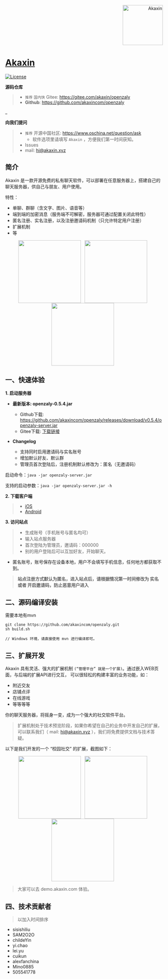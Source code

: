 <p align="right">
  <a href="https://www.akaxin.com/">
    <img
      alt="Akaxin"
      src="https://avatars3.githubusercontent.com/u/32624098?s=200&v=4"
      width="128"
    />
  </a>
</p>


[Akaxin](https://www.akaxin.com) 
====

[![License](https://img.shields.io/badge/license-apache2-blue.svg)](LICENSE)

**源码仓库**

> * `推荐` `国内快` Gitee: https://gitee.com/akaxin/openzaly
> * **Github**: https://github.com/akaxincom/openzaly


_


**向我们提问**

> * `推荐` 开源中国社区: https://www.oschina.net/question/ask
>     * 软件选项里请填写 `Akaxin` ，方便我们第一时间获知。
> * Issues
> * mail: hi@akaxin.xyz


简介
----

Akaxin 是一款开源免费的私有聊天软件，可以部署在任意服务器上，搭建自己的聊天服务器，供自己与朋友、用户使用。

特性：

* 单聊、群聊（含文字、图片、语音等）
* 端到端的加密消息（服务端不可解密，服务器可通过配置关闭此特性）
* 匿名注册、实名注册，以及注册邀请码机制（只允许特定用户注册）
* 扩展机制
* 等


<p align="center">
  <img align="center" src="https://is1-ssl.mzstatic.com/image/thumb/Purple118/v4/5f/56/82/5f56825f-5a1d-751a-76ee-e4af3337133c/pr_source.png/0x0ss.jpg" width="200"  /> &nbsp; <img align="center" src="https://is1-ssl.mzstatic.com/image/thumb/Purple128/v4/0a/13/7f/0a137f45-a89e-57d6-3135-5c72b219b28d/pr_source.png/0x0ss.jpg" width="200"  /> &nbsp; <img align="center" src="https://is1-ssl.mzstatic.com/image/thumb/Purple128/v4/45/ec/0a/45ec0a96-6683-049e-139b-f11aaea306c8/pr_source.png/0x0ss.jpg" width="200"  /> &nbsp;
</p>


一、快速体验
----

**1. 启动服务器**

  * **最新版本: openzaly-0.5.4.jar**
    * Github下载: https://github.com/akaxincom/openzaly/releases/download/v0.5.4/openzaly-server.jar
    * Gitee下载: [下载链接](https://gitee.com/akaxin/openzaly/attach_files/download?i=135501&u=http%3A%2F%2Ffiles.git.oschina.net%2Fgroup1%2FM00%2F03%2F9E%2FPaAvDFry5K-Abyy7Alzm8DHB7SQ148.jar%3Ftoken%3D72b7fc403a66ed8f8231b6e46ef8ef97%26ts%3D1525867876%26attname%3Dopenzaly-server.jar)

  * **Changelog**
    * 支持同时启用邀请码与实名账号
    * 增加默认好友、默认群
    * 管理员首次登陆后，注册机制默认修改为：匿名（无邀请码）

启动命令：`java -jar openzaly-server.jar`

支持的启动参数：`java -jar openzaly-server.jar -h`

**2. 下载客户端**

> * [iOS](https://itunes.apple.com/cn/app/%E9%98%BF%E5%8D%A1%E4%BF%A1/id1346971087?mt=8)
> * [Android](https://www.akaxin.com)

**3. 访问站点**

> * 生成账号（手机账号与匿名均可）
> * 输入站点服务器
> * 首次登陆为管理员，邀请码：000000
> * 别的用户登陆后可以互加好友，开始聊天。

* 匿名账号，账号保存在设备本地，用户不会填写手机信息，任何地方都获取不到。

> **站点注册方式默认为匿名，进入站点后，请根据情况第一时间修改为 实名 或者 开启邀请码，防止恶意用户进入**


二、源码编译安装
----

需要本地有mvn

```
git clone https://github.com/akaxincom/openzaly.git
sh build.sh

// Windows 环境，请直接使用 mvn 进行编译即可。
```

三、扩展开发
----

Akaxin 具有灵活、强大的扩展机制 `(“管理平台” 就是一个扩展)`。通过嵌入WEB页面，与后端的扩展API进行交互， 可以很轻松的构建丰富的业务功能，如：

* 附近交友
* 店铺点评
* 在线游戏
* 等等等等

你的聊天服务器，将摇身一变，成为一个强大的社交软件平台。

> 扩展机制处于技术预览阶段，如果你希望在自己的业务中开发自己的扩展，可以联系我们（ mail: hi@akaxin.xyz ），我们将免费提供文档与技术答疑。

以下是我们开发的一个 “校园社交” 的扩展，截图如下：

<p align="center">
  <img align="center" src="https://raw.githubusercontent.com/akaxincom/faq/master/app_pic/plugin.1.jpeg" width="200"  /> &nbsp; <img align="center" src="https://raw.githubusercontent.com/akaxincom/faq/master/app_pic/plugin.2.jpeg" width="200"  /> &nbsp; <img align="center" src="https://raw.githubusercontent.com/akaxincom/faq/master/app_pic/plugin.3.jpeg" width="200"  /> &nbsp;
</p>

> 大家可以去 demo.akaxin.com 体验。




四、技术贡献者
----

> 以加入时间排序

* sisishiliu
* SAM2O2O
* childeYin
* yi.chao
* lei.yu
* cuikun
* alexfanchina
* Mino0885
* 505541778
